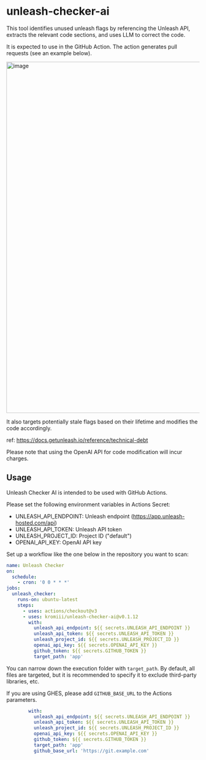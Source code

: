 # unleash-checker-ai

This tool identifies unused unleash flags by referencing the Unleash API, extracts the relevant code sections, and uses LLM to correct the code.

It is expected to use in the GitHub Action. The action generates pull requests (see an example below).

<img width="917" alt="image" src="https://github.com/user-attachments/assets/1e294c7f-2dc6-4e4c-9aeb-64df2c6a384f">

It also targets potentially stale flags based on their lifetime and modifies the code accordingly.

ref: https://docs.getunleash.io/reference/technical-debt

Please note that using the OpenAI API for code modification will incur charges.

## Usage

Unleash Checker AI is intended to be used with GitHub Actions.

Please set the following environment variables in Actions Secret:

* UNLEASH_API_ENDPOINT: Unleash endpoint (https://app.unleash-hosted.com/api)
* UNLEASH_API_TOKEN: Unleash API token
* UNLEASH_PROJECT_ID: Project ID ("default")
* OPENAI_API_KEY: OpenAI API key

Set up a workflow like the one below in the repository you want to scan:


```yaml
name: Unleash Checker
on:
  schedule:
    - cron: '0 0 * * *'    
jobs:
  unleash_checker:
    runs-on: ubuntu-latest
    steps:
      - uses: actions/checkout@v3
      - uses: kromiii/unleash-checker-ai@v0.1.12
        with:
          unleash_api_endpoint: ${{ secrets.UNLEASH_API_ENDPOINT }}
          unleash_api_token: ${{ secrets.UNLEASH_API_TOKEN }}
          unleash_project_id: ${{ secrets.UNLEASH_PROJECT_ID }}
          openai_api_key: ${{ secrets.OPENAI_API_KEY }}
          github_token: ${{ secrets.GITHUB_TOKEN }}
          target_path: 'app'
```


You can narrow down the execution folder with `target_path`. By default, all files are targeted, but it is recommended to specify it to exclude third-party libraries, etc.

If you are using GHES, please add `GITHUB_BASE_URL` to the Actions parameters.

```yaml
        with:
          unleash_api_endpoint: ${{ secrets.UNLEASH_API_ENDPOINT }}
          unleash_api_token: ${{ secrets.UNLEASH_API_TOKEN }}
          unleash_project_id: ${{ secrets.UNLEASH_PROJECT_ID }}
          openai_api_key: ${{ secrets.OPENAI_API_KEY }}
          github_token: ${{ secrets.GITHUB_TOKEN }}
          target_path: 'app'
          github_base_url: 'https://git.example.com'
```
